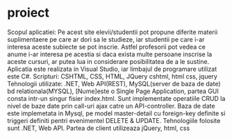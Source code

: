 # proiect
Scopul aplicatiei:
Pe acest site elevii/studentii pot propune diferite materii suplimentaere pe care ar dori sa le studieze, 
iar studentii pe care i-ar interesa aceste subiecte se pot inscrie. 
Astfel profesorii pot vedea ce anume i-ar interesa pe acestia si daca exista multe persoane inscrise la aceste cursuri, 
ar putea lua in considerare posibilitatea de a le sustine.
Aplicatia este realizata in Visual Studio, iar limbajul de programare utilizat este C#.
Scripturi: CSHTML, CSS, HTML, JQuery
cshtml, html css, jquery
Tehnologii utilizate: .NET, Web API(REST), MySQL(server de baza de date) bd relationala(MYSQL),
[Nume]este o Single Page Application, partea GUI consta intr-un singur fisier index.html.
Sunt implementate operatiile CRUD la nivel de baze date prin call-uri ajax catre un API-controller.
 Baza de date este implemetata in Mysql, pe model master-detail cu foreign-key definite si triggeri definiti pentri 
 evenimentel DELETE & UPDATE.
 Tehnologiile folosite sunt .NET, Web API. Partea de client utilizeaza jQuery, html, css
